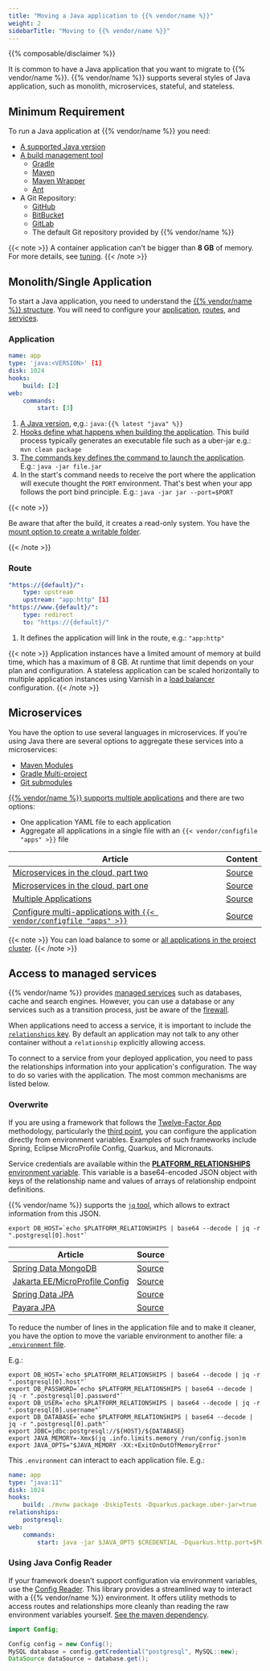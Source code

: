 ```yaml
---
title: "Moving a Java application to {{% vendor/name %}}"
weight: 2
sidebarTitle: "Moving to {{% vendor/name %}}"
---
```


{{% composable/disclaimer %}}

It is common to have a Java application that you want to migrate to {{% vendor/name %}}.
{{% vendor/name %}} supports several styles of Java application, such as monolith, microservices, stateful, and stateless.

## Minimum Requirement

To run a Java application at {{% vendor/name %}} you need:

*   [A supported Java version](/languages/java/_index.md#supported-versions)
*   [A build management tool](/languages/java/_index.md#support-build-automation)
    *   [Gradle](https://docs.gradle.org/current/userguide/gradle_wrapper.html)
    *   [Maven](https://maven.apache.org/)
    *   [Maven Wrapper](https://www.baeldung.com/maven-wrapper)
    *   [Ant](https://ant.apache.org/)
*   A Git Repository:
    *   [GitHub](/integrations/source/github.md)
    *   [BitBucket](/integrations/source/bitbucket.md)
    *   [GitLab](/integrations/source/gitlab.md)
    *   The default Git repository provided by {{% vendor/name %}}

{{< note >}}
A container application can't be bigger than **8 GB** of memory.
For more details, see [tuning](./tuning.md).
{{< /note >}}

## Monolith/Single Application

To start a Java application, you need to understand the [{{% vendor/name %}} structure](/learn/overview/structure.md).
You will need to configure your [application](../../create-apps/_index.md), [routes](../../define-routes/_index.md),
and [services](../../add-services/_index.md).

### Application

```yaml {configFile="app"}
name: app
type: 'java:<VERSION>' [1]
disk: 1024
hooks:
    build: [2]
web:
    commands:
        start: [3]
```

1.  [A Java version](/languages/java/_index.md#supported-versions), e,g.: `java:{{% latest "java" %}}`
2.  [Hooks define what happens when building the application](../../create-apps/hooks/_index.md). This build process typically generates an executable file such as a uber-jar e.g.: `mvn clean package`
3.  [The commands key defines the command to launch the application](/create-apps/app-reference/single-runtime-image.md#web-commands). E.g.:  `java -jar file.jar`
4.  In the start's command needs to receive the port where the application will execute thought the `PORT` environment. That's best when your app follows the port bind principle. E.g.: `java -jar jar --port=$PORT`

{{< note >}}

Be aware that after the build, it creates a read-only system. You have the [mount option to create a writable folder](/create-apps/app-reference/single-runtime-image.md#mounts).

{{< /note >}}

### Route

```yaml {configFile="routes"}
"https://{default}/":
    type: upstream
    upstream: "app:http" [1]
"https://www.{default}/":
    type: redirect
    to: "https://{default}/"
```

1.  It defines the application will link in the route, e.g.: `"app:http"`

{{< note >}}
Application instances have a limited amount of memory at build time, which has a maximum of 8 GB.
At runtime that limit depends on your plan and configuration.
A stateless application can be scaled horizontally to multiple application instances using Varnish in a [load balancer](https://community.platform.sh/t/how-to-configure-load-balancer-in-a-single-application/553) configuration.
{{< /note >}}

## Microservices

You have the option to use several languages in microservices. If you're using Java there are several options to aggregate these services into a microservices:

*   [Maven Modules](https://maven.apache.org/guides/mini/guide-multiple-modules.html)
*   [Gradle Multi-project](https://guides.gradle.org/creating-multi-project-builds/)
*   [Git submodules](/development/submodules.md)

[{{% vendor/name %}} supports multiple applications](../../create-apps/multi-app/_index.md) and there are two options:

*   One application YAML file to each application
*   Aggregate all applications in a single file with an `{{< vendor/configfile "apps" >}}` file

| Article                                                                                                                                                                | Content                                                                        |
| ---------------------------------------------------------------------------------------------------------------------------------------------------------------------- | ------------------------------------------------------------------------------ |
| [Microservices in the cloud, part two](https://platform.sh/blog/2019/microservices-in-the-cloud-part-two/)                                                             | [Source](https://github.com/EventosJEspanol/latin-america-micro-profile)       |
| [Microservices in the cloud, part one](https://platform.sh/blog/2019/microservices-in-the-cloud-part-one/)                                                             | [Source](https://github.com/EventosJEspanol/latin-america-micro-profile)       |
| [Multiple Applications](https://community.platform.sh/t/multiple-applications-tomcat/468)                                                                              | [Source](https://github.com/platformsh-examples/tomcat-multi-app)              |
| [Configure multi-applications with `{{< vendor/configfile "apps" >}}`](https://community.platform.sh/t/how-to-configure-multi-applications-with-applications-yaml/552) | [Source](https://github.com/platformsh-examples/tomcat-multi-app-applications) |

{{< note >}}
You can load balance to some or [all applications in the project cluster](https://community.platform.sh/t/how-to-configure-load-balancer-in-a-multiple-applications/554).
{{< /note >}}

## Access to managed services

{{% vendor/name %}} provides [managed services](/add-services/_index.md) such as databases, cache and search engines.
However, you can use a database or any services such as a transition process, just be aware of the [firewall](/create-apps/app-reference/single-runtime-image.md#firewall).

When applications need to access a service, it is important to include the [`relationships` key](/create-apps/app-reference/single-runtime-image.md#relationships).
By default an application may not talk to any other container without a `relationship` explicitly allowing access.

To connect to a service from your deployed application, you need to pass the relationships information into your application's configuration.
The way to do so varies with the application.
The most common mechanisms are listed below.

### Overwrite

If you are using a framework that follows the [Twelve-Factor App](https://12factor.net/) methodology, particularly the [third point](https://12factor.net/config), you can configure the application directly from environment variables.
Examples of such frameworks include Spring, Eclipse MicroProfile Config, Quarkus, and Micronauts.

Service credentials are available within the [**PLATFORM\_RELATIONSHIPS** environment variable](../../development/variables/use-variables.md#use-provided-variables).
This variable is a base64-encoded JSON object with keys of the relationship name and values of arrays of relationship endpoint definitions.

{{% vendor/name %}} supports the [`jq` tool](https://stedolan.github.io/jq/), which allows to extract information from this JSON.

```shell
export DB_HOST=`echo $PLATFORM_RELATIONSHIPS | base64 --decode | jq -r ".postgresql[0].host"`
```

| Article                                                                                                                                                     | Source                                                                                                     |
| ----------------------------------------------------------------------------------------------------------------------------------------------------------- | ---------------------------------------------------------------------------------------------------------- |
| [Spring Data MongoDB](https://community.platform.sh/t/how-to-overwrite-spring-data-mongodb-variable-to-access-platform-sh-services/528)                     | [Source](https://github.com/platformsh-examples/java-overwrite-configuration/tree/master/spring-mongodb)   |
| [Jakarta EE/MicroProfile Config](https://community.platform.sh/t/how-to-overwrite-configuration-to-jakarta-microprofile-to-access-platform-sh-services/520) | [Source](https://github.com/platformsh-examples/java-overwrite-configuration/tree/master/jakarta-nosql)    |
| [Spring Data JPA](https://community.platform.sh/t/how-to-overwrite-spring-data-variable-to-access-platform-sh-services/518)                                 | [Source](https://github.com/platformsh-examples/java-overwrite-configuration/tree/master/spring-jpa)       |
| [Payara JPA](https://community.platform.sh/t/how-to-overwrite-variables-to-payara-jpa-access-platform-sh-sql-services/519)                                  | [Source](https://github.com/platformsh-examples/java-overwrite-configuration/blob/master/payara/README.md) |

To reduce the number of lines in the application file and to make it cleaner,
you have the option to move the variable environment to another file: a [`.environment` file](../../development/variables/set-variables.md#set-variables-via-script).

E.g.:

```shell
export DB_HOST=`echo $PLATFORM_RELATIONSHIPS | base64 --decode | jq -r ".postgresql[0].host"`
export DB_PASSWORD=`echo $PLATFORM_RELATIONSHIPS | base64 --decode | jq -r ".postgresql[0].password"`
export DB_USER=`echo $PLATFORM_RELATIONSHIPS | base64 --decode | jq -r ".postgresql[0].username"`
export DB_DATABASE=`echo $PLATFORM_RELATIONSHIPS | base64 --decode | jq -r ".postgresql[0].path"`
export JDBC=jdbc:postgresql://${HOST}/${DATABASE}
export JAVA_MEMORY=-Xmx$(jq .info.limits.memory /run/config.json)m
export JAVA_OPTS="$JAVA_MEMORY -XX:+ExitOnOutOfMemoryError"
```

This `.environment` can interact to each application file. E.g.:

```yaml
name: app
type: "java:11"
disk: 1024
hooks:
    build: ./mvnw package -DskipTests -Dquarkus.package.uber-jar=true
relationships:
    postgresql:
web:
    commands:
        start: java -jar $JAVA_OPTS $CREDENTIAL -Dquarkus.http.port=$PORT jarfile.jar
```

### Using Java Config Reader

If your framework doesn't support configuration via environment variables, use the [Config Reader](../../development/variables/use-variables.md#access-variables-in-your-app).
This library provides a streamlined way to interact with a {{% vendor/name %}} environment. It offers utility methods to access routes and relationships more cleanly than reading the raw environment variables yourself. [See the maven dependency](https://mvnrepository.com/artifact/sh.platform/config).

```java
import Config;

Config config = new Config();
MySQL database = config.getCredential("postgresql", MySQL::new);
DataSource dataSource = database.get();
```
